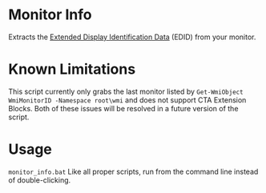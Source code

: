 # Monitor Info
Extracts the [Extended Display Identification Data](https://en.wikipedia.org/wiki/Extended_Display_Identification_Data) (EDID) from your monitor.

# Known Limitations
This script currently only grabs the last monitor listed by `Get-WmiObject WmiMonitorID -Namespace root\wmi` and does not support CTA Extension Blocks. Both of these issues will be resolved in a future version of the script.

# Usage
`monitor_info.bat`
Like all proper scripts, run from the command line instead of double-clicking.
